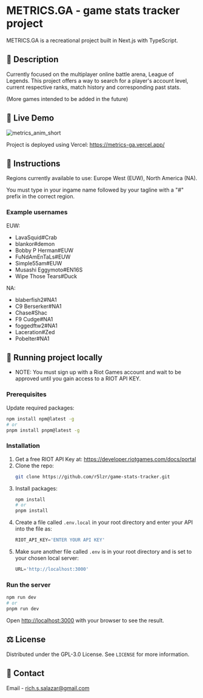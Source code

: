 # METRICS.GA - game stats tracker project

METRICS.GA is a recreational project built in Next.js with TypeScript.

## 📃 Description

Currently focused on the multiplayer online battle arena, League of Legends. This project offers a way to search for a player's account level, current respective ranks, match history and corresponding past stats.

(More games intended to be added in the future)

## 🚀 Live Demo

![metrics_anim_short](https://github.com/user-attachments/assets/c7106a16-8391-4435-86e7-39e558219bae)

Project is deployed using Vercel: https://metrics-ga.vercel.app/

## 📝 Instructions

Regions currently available to use: Europe West (EUW), North America (NA).

You must type in your ingame name followed by your tagline with a "#" prefix in the correct region.

### Example usernames
EUW:
- LavaSquid#Crab
- blankor#demon
- Bobby P Herman#EUW
- FuNdAmEnTaLs#EUW
- Simple55am#EUW
- Musashi Eggymoto#EN16S
- Wipe Those Tears#Duck

NA:
- blaberfish2#NA1
- C9 Berserker#NA1
- Chase#Shac
- F9 Cudge#NA1
- foggedftw2#NA1
- Laceration#Zed
- Pobelter#NA1

## 🔧 Running project locally

- NOTE: You must sign up with a Riot Games account and wait to be approved until you gain access to a RIOT API KEY.

### Prerequisites
Update required packages:

```bash
npm install npm@latest -g
# or
pnpm install pnpm@latest -g
```
### Installation
1. Get a free RIOT API Key at: https://developer.riotgames.com/docs/portal
2. Clone the repo:
   ```sh
   git clone https://github.com/r5lzr/game-stats-tracker.git
   ```
3. Install packages:
   ```sh
   npm install
   # or
   pnpm install
   ```
4. Create a file called `.env.local` in your root directory and enter your API into the file as:
   ```js
   RIOT_API_KEY='ENTER YOUR API KEY'
   ```
5. Make sure another file called `.env` is in your root directory and is set to your chosen local server:
   ```js
   URL='http://localhost:3000'
   ```
   
### Run the server

```bash
npm run dev
# or
pnpm run dev
```

Open [http://localhost:3000](http://localhost:3000) with your browser to see the result.

## ⚖ License

Distributed under the GPL-3.0 License. See `LICENSE` for more information.

## 📱 Contact

Email - rich.s.salazar@gmail.com
